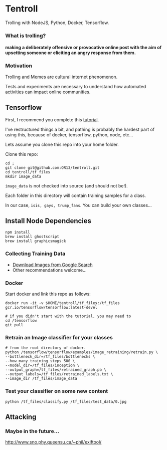 # Tentroll

Trolling with NodeJS, Python, Docker, Tensorflow.

### What is trolling?

#### making a deliberately offensive or provocative online post with the aim of upsetting someone or eliciting an angry response from them.

### Motivation 

Trolling and Memes are cultural internet phenomenon. 

Tests and experiments are necessary to understand how automated activities can impact online communities. 

## Tensorflow

First, I recommend you complete this [tutorial](https://codelabs.developers.google.com/codelabs/tensorflow-for-poets).

I've restructured things a bit, and pathing is probably the hardest part of using this, because of docker, tensorflow, python, node, etc...

Lets assume you clone this repo into your home folder.

Clone this repo:

```
cd ;
git clone git@github.com:OR13/tentroll.git
cd tentroll/tf_files
mkdir image_data
```

`image_data` is not checked into source (and should not be!). 

Each folder in this directory will contain training samples for a class.

In our case, `isis, gays, trump_fans`. You can build your own classes...

## Install Node Dependencies

```
npm install 
brew install ghostscript
brew install graphicsmagick
```

### Collecting Training Data

- [Download Images from Google Search](https://chrome.google.com/webstore/detail/fatkun-batch-download-ima/nnjjahlikiabnchcpehcpkdeckfgnohf?hl=en)
- Other recommendations welcome...

### Docker

Start docker and link this repo as follows:

```
docker run -it -v $HOME/tentroll/tf_files:/tf_files gcr.io/tensorflow/tensorflow:latest-devel 

# if you didn't start with the tutorial, you may need to
cd /tensorflow
git pull

```

### Retrain an Image classifier for your classes

```
# from the root directory of docker.
python /tensorflow/tensorflow/examples/image_retraining/retrain.py \
--bottleneck_dir=/tf_files/bottlenecks \
--how_many_training_steps 500 \
--model_dir=/tf_files/inception \
--output_graph=/tf_files/retrained_graph.pb \
--output_labels=/tf_files/retrained_labels.txt \
--image_dir /tf_files/image_data
```

### Test your classifier on some new content
```
python /tf_files/classify.py /tf_files/test_data/0.jpg

```

## Attacking



### Maybe in the future...
http://www.sno.phy.queensu.ca/~phil/exiftool/

